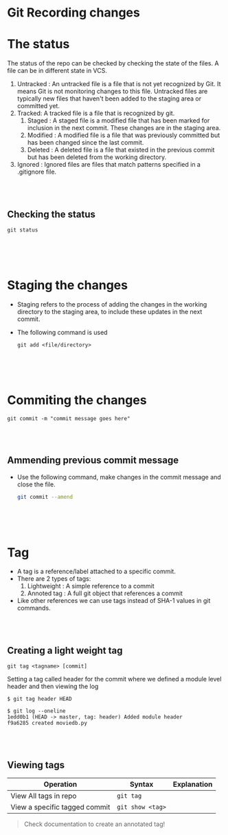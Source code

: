 # Git Recording changes

# The status

The status of the repo can be checked by checking the state of the files. A file can be in different state in VCS.

1. Untracked : An untracked file is a file that is not yet recognized by Git. It means Git is not monitoring changes to this file. Untracked files are typically new files that haven't been added to the staging area or committed yet.
1. Tracked: A tracked file is a file that is recognized by git.
   1. Staged : A staged file is a modified file that has been marked for inclusion in the next commit. These changes are in the staging area.
   1. Modified : A modified file is a file that was previously committed but has been changed since the last commit.
   1. Deleted : A deleted file is a file that existed in the previous commit but has been deleted from the working directory.
1. Ignored : Ignored files are files that match patterns specified in a .gitignore file.

<br>
<br>

## Checking the status

```
git status
```

<br>
<br>
<br>

# Staging the changes

- Staging refers to the process of adding the changes in the working directory to the staging area, to include these updates in the next commit.
- The following command is used

  ```
  git add <file/directory>
  ```

<br>
<br>
<br>

# Commiting the changes

```
git commit -m "commit message goes here"
```

<br>
<br>

## Ammending previous commit message

- Use the following command, make changes in the commit message and close the file.
  ```bash
  git commit --amend
  ```

<br>
<br>
<br>

# Tag

- A tag is a reference/label attached to a specific commit.
- There are 2 types of tags:
  1. Lightweight : A simple reference to a commit
  2. Annoted tag : A full git object that references a commit
- Like other references we can use tags instead of SHA-1 values in git commands.

<br>
<br>

## Creating a light weight tag

```
git tag <tagname> [commit]
```

Setting a tag called header for the commit where we defined a module level header and then viewing the log

```
$ git tag header HEAD

$ git log --oneline
1edd0b1 (HEAD -> master, tag: header) Added module header
f9a6285 created moviedb.py

```

<br>
<br>

## Viewing tags

| Operation                     | Syntax           | Explanation |
| ----------------------------- | ---------------- | ----------- |
| View All tags in repo         | `git tag`        |             |
| View a specific tagged commit | `git show <tag>` |

> Check documentation to create an annotated tag!

<br>
<br>
<br>
